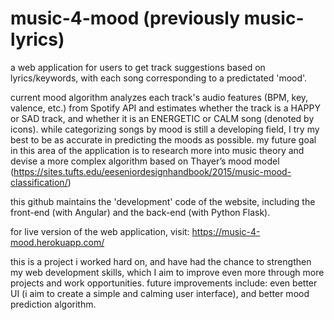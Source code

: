 # music-4-mood (previously music-lyrics)

a web application for users to get track suggestions based on lyrics/keywords, with each song corresponding to a predictated 'mood'.

current mood algorithm analyzes each track's audio features (BPM, key, valence, etc.) from Spotify API and estimates whether the track is a HAPPY or SAD track, and whether it is an ENERGETIC or CALM song (denoted by icons). while categorizing songs by mood is still a developing field, I try my best to be as accurate in predicting the moods as possible. my future goal in this area of the application is to research more into music theory and devise a more complex algorithm based on Thayer’s mood model (https://sites.tufts.edu/eeseniordesignhandbook/2015/music-mood-classification/)

this github maintains the 'development' code of the website, including the front-end (with Angular) and the back-end (with Python Flask). 

for live version of the web application, visit: https://music-4-mood.herokuapp.com/

this is a project i worked hard on, and have had the chance to strengthen my web development skills, which I aim to improve even more through more projects and work opportunities. future improvements include: even better UI (i aim to create a simple and calming user interface), and better mood prediction algorithm.


